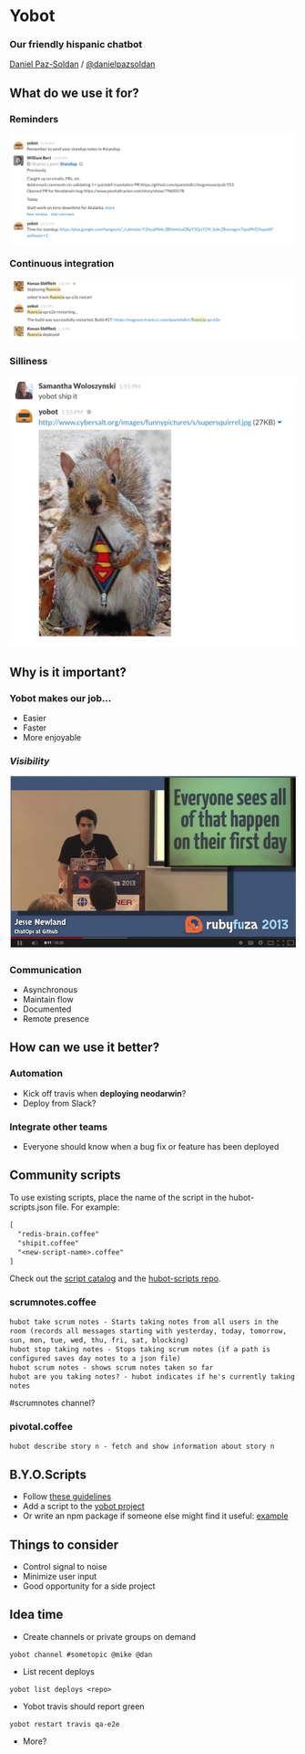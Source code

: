 # Yobot
### Our friendly hispanic chatbot
[Daniel Paz-Soldan](http://pazsoldan.com/daniel) / [@danielpazsoldan](https://twitter.com/danielpazsoldan)



## What do we use it for?


### Reminders
![standup reminders](/img/standup.png)


### Continuous integration
![travis](/img/travis.png)


### Silliness
![shipit](/img/shipit.png)



## Why is it important?


### Yobot makes our job...
* Easier
* Faster
* More enjoyable


### _Visibility_
![jnewlang](/img/jnewland.png)


### Communication
* Asynchronous
* Maintain flow
* Documented
* Remote presence



## How can we use it better?


### Automation
* Kick off travis when **deploying neodarwin**?
* Deploy from Slack?


### Integrate other teams
* Everyone should know when a bug fix or feature has been deployed



## Community scripts 
To use existing scripts, place the name of the script in the hubot-scripts.json file. For example:
```
[
  "redis-brain.coffee"
  "shipit.coffee"
  "<new-script-name>.coffee"
]
```
Check out the [script catalog](http://hubot-script-catalog.herokuapp.com/) and the [hubot-scripts repo](https://github.com/hubot-scripts).


### scrumnotes.coffee
```
hubot take scrum notes - Starts taking notes from all users in the room (records all messages starting with yesterday, today, tomorrow, sun, mon, tue, wed, thu, fri, sat, blocking)
hubot stop taking notes - Stops taking scrum notes (if a path is configured saves day notes to a json file)
hubot scrum notes - shows scrum notes taken so far
hubot are you taking notes? - hubot indicates if he's currently taking notes
```
\#scrumnotes channel?


### pivotal.coffee
```
hubot describe story n - fetch and show information about story n
```



## B.Y.O.Scripts 
* Follow [these guidelines](https://github.com/github/hubot/blob/master/docs/scripting.md)
* Add a script to the [yobot project](https://github.com/spanishdict/yobot)
* Or write an npm package if someone else might find it useful: [example](https://github.com/hubot-scripts/hubot-example)



## Things to consider
* Control signal to noise
* Minimize user input
* Good opportunity for a side project



## Idea time
* Create channels or private groups on demand
```
yobot channel #sometopic @mike @dan
```
* List recent deploys
```
yobot list deploys <repo>
```
* Yobot travis should report green
```
yobot restart travis qa-e2e
```
* More?

